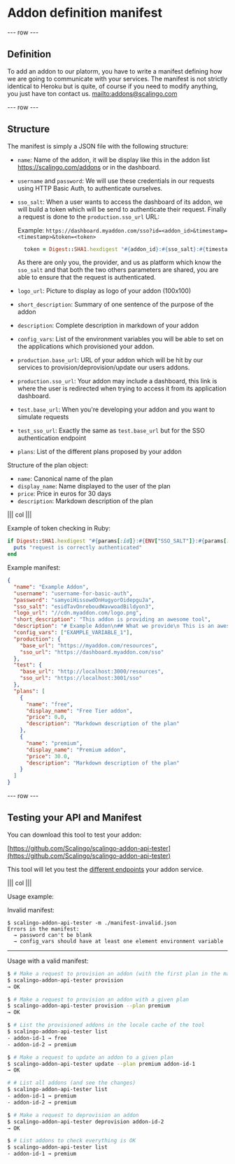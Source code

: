 # Addon definition manifest

--- row ---

## Definition

To add an addon to our platorm, you have to write a manifest
defining how we are going to communicate with your services.
The manifest is not strictly identical to Heroku but is quite,
of course if you need to modify anything, you just have ton contact
us. [mailto:addons@scalingo.com](addons@scalingo.com)

--- row ---

## Structure

The manifest is simply a JSON file with the following structure:

* `name`: Name of the addon, it will be display like this in the addon
  list https://scalingo.com/addons or in the dashboard.
* `username` and `password`: We will use these credentials in our requests
  using HTTP Basic Auth, to authenticate ourselves.
* `sso_salt`: When a user wants to access the dashboard of its addon, we
  will build a token which will be send to authenticate their request.
  Finally a request is done to the `production.sso_url` URL:

  Example: `https://dashboard.myaddon.com/sso?id=<addon_id>&timestamp=<timestamp>&token=<token>`

  ```ruby
    token = Digest::SHA1.hexdigest "#{addon_id}:#{sso_salt}:#{timestamp}"
  ```

  As there are only you, the provider, and us as platform which know the `sso_salt` and
  that both the two others parameters are shared, you are able to ensure that the request
  is authenticated.
* `logo_url`: Picture to display as logo of your addon (100x100)
* `short_description`: Summary of one sentence of the purpose of the addon
* `description`: Complete description in markdown of your addon
* `config_vars`: List of the environment variables you will be able to set on the applications
  which provisioned your addon.
* `production.base_url`: URL of your addon which will be hit by our services to
  provision/deprovision/update our users addons.
* `production.sso_url`: Your addon may include a dashboard, this link is where the user is
  redirected when trying to access it from its application dashboard.
* `test.base_url`: When you're developing your addon and you want to simulate requests
* `test_sso_url`: Exactly the same as `test.base_url` but for the SSO authentication endpoint
* `plans`: List of the different plans proposed by your addon

Structure of the plan object:

* `name`: Canonical name of the plan
* `display_name`: Name displayed to the user of the plan
* `price`: Price in euros for 30 days
* `description`: Markdown description of the plan

||| col |||

Example of token checking in Ruby:

```ruby
if Digest::SHA1.hexdigest "#{params[:id]}:#{ENV["SSO_SALT"]}:#{params[:timestamp]}" == params[:token]
  puts "request is correctly authenticated"
end
```

Example manifest:

```json
{
  "name": "Example Addon",
  "username": "username-for-basic-auth",
  "password": "samyoiHissowdOnHugyorOidepguJa",
  "sso_salt": "esidTavOnreboudWavwoadBildyon3",
  "logo_url": "//cdn.myaddon.com/logo.png",
  "short_description": "This addon is providing an awesome tool",
  "description": "# Example Addon\n## What we provide\n This is an awesome markdown description",
  "config_vars": ["EXAMPLE_VARIABLE_1"],
  "production": {
    "base_url": "https://myaddon.com/resources",
    "sso_url": "https://dashboard.myaddon.com/sso"
  },
  "test": {
    "base_url": "http://localhost:3000/resources",
    "sso_url": "https://localhost:3001/sso"
  },
  "plans": [
    {
      "name": "free",
      "display_name": "Free Tier addon",
      "price": 0.0,
      "description": "Markdown description of the plan"
    },
    {
      "name": "premium",
      "display_name": "Premium addon",
      "price": 30.0,
      "description": "Markdown description of the plan"
    }
  ]
}
```

--- row ---

## Testing your API and Manifest

You can download this tool to test your addon:

[https://github.com/Scalingo/scalingo-addon-api-tester](https://github.com/Scalingo/scalingo-addon-api-tester)

This tool will let you test the [different endpoints](/addon-provider-api) your addon
service.

||| col |||

Usage example:

Invalid manifest:

```
$ scalingo-addon-api-tester -m ./manifest-invalid.json
Errors in the manifest:
  → password can't be blank
  → config_vars should have at least one element environment variable
```

<hr>

Usage with a valid manifest:

```sh
$ # Make a request to provision an addon (with the first plan in the manifest)
$ scalingo-addon-api-tester provision
→ OK

$ # Make a request to provision an addon with a given plan
$ scalingo-addon-api-tester provision --plan premium
→ OK

$ # List the provisioned addons in the locale cache of the tool
$ scalingo-addon-api-tester list
- addon-id-1 → free
- addon-id-2 → premium

$ # Make a request to update an addon to a given plan
$ scalingo-addon-api-tester update --plan premium addon-id-1
→ OK

# # List all addons (and see the changes)
$ scalingo-addon-api-tester list
- addon-id-1 → premium
- addon-id-2 → premium

$ # Make a request to deprovision an addon
$ scalingo-addon-api-tester deprovision addon-id-2
→ OK

$ # List addons to check everything is OK
$ scalingo-addon-api-tester list
- addon-id-1 → premium
```
